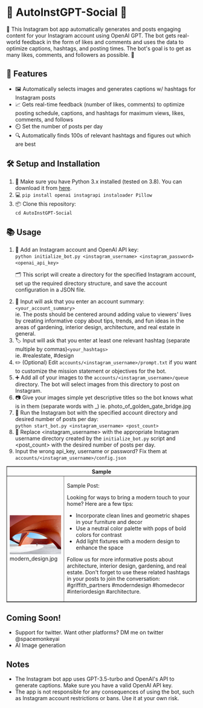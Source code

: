 <!DOCTYPE html>
<html>
<body>
	<h1>🤖 AutoInstGPT-Social 📸</h1>
	<p>🚀 This Instagram bot app automatically generates and posts engaging content for your Instagram account using OpenAI GPT. The bot gets real-world feedback in the form of likes and comments and uses the data to optimize captions, hashtags, and posting times. The bot's goal is to get as many likes, comments, and followers as possible. 💯</p>
<h2>🌟 Features</h2>
<ul>
	<li>🖼️ Automatically selects images and generates captions w/ hashtags for Instagram posts</li>
    <li>📈 Gets real-time feedback (number of likes, comments) to optimize posting schedule, captions, and hashtags for maximum views, likes, comments, and follows</li>
	<li>⏲️ Set the number of posts per day</li>
	<li>🔍 Automatically finds 100s of relevant hashtags and figures out which are best</li>
</ul>
<h2>🛠️ Setup and Installation</h2>
<ol>
	<li>🐍 Make sure you have Python 3.x installed (tested on 3.8). You can download it from <a href="https://www.python.org/downloads/">here</a>.</li>
	<li>💻 <code>pip install openai instagrapi instaloader Pillow </code></li>
	<li>📦 Clone this repository:<br>
	<code>cd AutoInstGPT-Social</code></li>
</ol>
<h2>📚 Usage</h2>
<ol>
	<li>🔑 Add an Instagram account and OpenAI API key:<br>
	<code>python initialize_bot.py &lt;instagram_username&gt; &lt;instagram_password&gt; &lt;openai_api_key&gt;</code></li>
	<p>🗂️ This script will create a directory for the specified Instagram account, set up the required directory structure, and save the account configuration in a JSON file.</p>
	<li>📝 Input will ask that you enter an account summary: <code>&lt;your_account_summary&gt;</code> <br> ie. The posts should be centered around adding value to viewers' lives by creating informative copy about tips, trends, and fun ideas in the areas of gardening, interior design, architecture, and real estate in general.</li>
	<li>🏷️ Input will ask that you enter at least one relevant hashtag (separate multiple by commas)<code>&lt;your_hashtags&gt;</code> <br> ie. #realestate, #design</li>
	<li>✏️ (Optional) Edit <code>accounts/&lt;instagram_username&gt;/prompt.txt</code> if you want to customize the mission statement or objectives for the bot.</li>
	<li>➕ Add all of your images to the <code>accounts/&lt;instagram_username&gt;/queue</code> directory. The bot will select images from this directory to post on Instagram.</li>
    <li>📷 Give your images simple yet descriptive titles so the bot knows what is in them (separate words with _) ie. photo_of_golden_gate_bridge.jpg</li>
    <li>🚀 Run the Instagram bot with the specified account directory and desired number of posts per day:<br>
	<code>python start_bot.py &lt;instagram_username&gt; &lt;post_count&gt;</code></li>
	<li>🔄 Replace &lt;instagram_username&gt; with the appropriate Instagram username directory created by the <code>initialize_bot.py</code> script and &lt;post_count&gt; with the desired number of posts per day.</li>
	<li>Input the wrong api_key, username or password? Fix them at <code>accounts/&lt;instagram_username&gt;/config.json</code></li>

</ol>
<!-- Add this section where you want to include the table -->
<section>
    <table border="1" cellspacing="0" cellpadding="5">
        <thead>
            <tr>
                <th colspan="2">Sample</th>
            </tr>
        </thead>
        <tbody>
            <tr>
                <td>
                    <img src="sample/modern_design.jpg" alt="Image" width="200"><br>
                    <span>modern_design.jpg</span>
                </td>
                <td>
                    <p>Sample Post:</p>
                    <p>Looking for ways to bring a modern touch to your home? Here are a few tips:<br><ul>
                    <li>Incorporate clean lines and geometric shapes in your furniture and decor</li>
                    <li>Use a neutral color palette with pops of bold colors for contrast</li>
                    <li>Add light fixtures with a modern design to enhance the space</li>
                    </ul>
        <p>Follow us for more informative posts about architecture, interior design, gardening, and real estate. Don't forget to use these related hashtags in your posts to join the conversation: #griffith_partners #moderndesign #homedecor #interiordesign #architecture.</p>
                </td>
            </tr>
        </tbody>
    </table>
</section>
<h2>Coming Soon!</h2>
<ul>
	<li>Support for twitter. Want other platforms? DM me on twitter @spacemonkeyai</li>
	<li>AI Image generation</li>
</ul>

<h2>Notes</h2>
<ul>
	<li>The Instagram bot app uses GPT-3.5-turbo and OpenAI's API to generate captions. Make sure you have a valid OpenAI API key.</li>
	<li>The app is not responsible for any consequences of using the bot, such as Instagram account restrictions or bans. Use it at your own risk.</li>
</ul>
</body>
</html>

